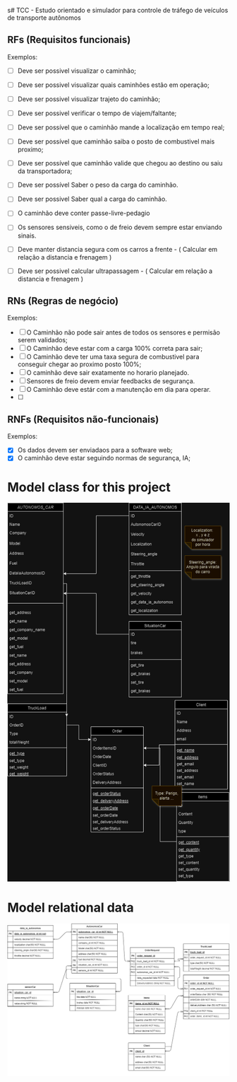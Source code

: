 s# TCC - Estudo orientado e simulador para controle de tráfego de veículos de transporte autônomos

## RFs (Requisitos funcionais)
Exemplos:
- [ ] Deve ser possivel visualizar o caminhão;
- [ ] Deve ser possivel visualizar quais caminhões estão em operação;
- [ ] Deve ser possivel visualizar trajeto do caminhão;
- [ ] Deve ser possivel verificar o tempo de viajem/faltante;
- [ ] Deve ser possível que o caminhão mande a localização em tempo real;
- [ ] Deve ser possível que caminhão saiba o posto de combustivel mais proximo;
- [ ] Deve ser possível que caminhão valide que chegou ao destino ou saiu da transportadora;
- [ ] Deve ser possível Saber o peso da carga do caminhão.
- [ ] Deve ser possivel Saber qual a carga do caminhão.
- [ ] O caminhão deve conter passe-livre-pedagio
- [ ] Os sensores sensiveis, como o de freio devem sempre estar enviando sinais.
- [ ] Deve manter distancia segura com os carros a frente - ( Calcular em relação a distancia e frenagem )
- [ ] Deve ser possivel calcular ultrapassagem - ( Calcular em relação a distancia e frenagem )


## RNs (Regras de negócio)
Exemplos:
- [ ] O Caminhão não pode sair antes de todos os sensores e permisão serem validados;
- [ ] O Caminhão deve estar com a carga 100% correta para sair;
- [ ] O Caminhão deve ter uma taxa segura de combustivel para conseguir chegar ao proximo posto 100%;
- [ ] O caminhão deve sair exatamente no horario planejado.
- [ ] Sensores de freio devem enviar feedbacks de segurança.
- [ ] O Caminhão deve estár com a manutenção em dia para operar.
- [ ] 


## RNFs (Requisitos não-funcionais)

Exemplos: 
- [x] Os dados devem ser enviadaos para a software web;
- [x] O caminhão deve estar seguindo normas de segurança, IA;

# Model class for this project
![Diagrama](diagram/diagram_process_data.drawio.png)

# Model relational data 

![Diagrama](diagram/Diagram_BD.drawio.png)
